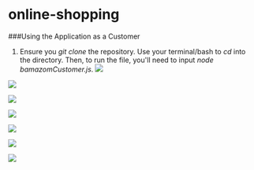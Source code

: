 # online-shopping

###Using the Application as a Customer

1. Ensure you *git clone* the repository.  Use your terminal/bash to *cd* into the directory.  Then, to run the file, you'll need to input *node bamazomCustomer.js*.
![](https://azukimochi.github.io/online-shopping/images/screenshot_1.png)

![](https://azukimochi.github.io/online-shopping/images/screenshot_2.png)

![](https://azukimochi.github.io/online-shopping/images/screenshot_3.png)

![](https://azukimochi.github.io/online-shopping/images/screenshot_4.png)

![](https://azukimochi.github.io/online-shopping/images/screenshot_5.png)

![](https://azukimochi.github.io/online-shopping/images/screenshot_6.png)

![](https://azukimochi.github.io/online-shopping/images/screenshot_7.png)





